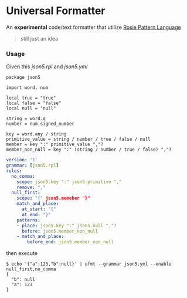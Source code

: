 # Universal Formatter

An **experimental** code/text formatter that utilize [Rosie Pattern Language](https://rosie-lang.org) 

> still just an idea

### Usage
Given this _json5.rpl_ and _json5.yml_
```dhall
package json5

import word, num

local true = "true"
local false = "false"
local null = "null"

string = word.q
number = num.signed_number

key = word.any / string
primitive_value = string / number / true / false / null
member = key ":" primitive_value ","?
member_non_null = key ":" (string / number / true / false) ","?
```
```yml
version: '1'
grammar: [json5.rpl]
rules:
  no_comma:
    scope: json5.key ":" json5.primitive ","
    remove: ","
  null_first:
    scope: "{" json5.memeber "}"
    match_and_place:
      at_start: "{"
      at_end: "}"
    patterns:
    - place: json5.key ":" json5.null ","?
      before: json5.member_non_null
    - match_and_place:
        before_end: json5.member_non_null
```
then execute
```console
$ echo '{"a":123,"b":null}' | ufmt --grammar json5.yml --enable null_first,no_comma
{
  "b": null
  "a": 123
}
```
